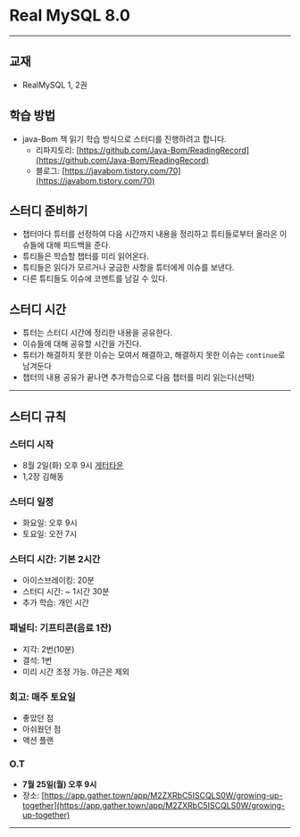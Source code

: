 # Real MySQL 8.0

---

## 교재

- RealMySQL 1, 2권

## 학습 방법

- java-Bom 책 읽기 학습 방식으로 스터디를 진행하려고 합니다.
    - 리파지토리: [https://github.com/Java-Bom/ReadingRecord](https://github.com/Java-Bom/ReadingRecord)
    - 블로그:  [https://javabom.tistory.com/70](https://javabom.tistory.com/70)

## 스터디 준비하기

- 챕터마다 튜터를 선정하여 다음 시간까지 내용을 정리하고 튜티들로부터 올라온 이슈들에 대해 피드백을 준다.
- 튜티들은 학습할 챕터를 미리 읽어온다.
- 튜티들은 읽다가 모르거나 궁금한 사항을 튜터에게 이슈를 보낸다.
- 다른 튜티들도 이슈에 코멘트를 남길 수 있다.

## 스터디 시간

- 튜터는 스터디 시간에 정리한 내용을 공유한다.
- 이슈들에 대해 공유할 시간을 가진다.
- 튜터가 해결하지 못한 이슈는 모여서 해결하고, 해결하지 못한 이슈는 `continue`로 남겨둔다
- 챕터의 내용 공유가 끝나면 추가학습으로 다음 챕터를 미리 읽는다(선택)

---
## 스터디 규칙

### 스터디 시작

- 8월 2일(화) 오후 9시 [게터타운](https://app.gather.town/app/M2ZXRbC5ISCQLS0W/growing-up-together)
- 1,2장 김해동 

### 스터디 일정

- 화요일: 오후 9시
- 토요일: 오전 7시

### 스터디 시간: 기본 2시간

- 아이스브레이킹: 20분
- 스터디 시간: ~ 1시간 30분
- 추가 학습: 개인 시간

### 패널티: 기프티콘(음료 1잔)

- 지각: 2번(10분)
- 결석: 1번
- 미리 시간 조정 가능. 야근은 제외

### 회고: 매주 토요일

- 좋았던 점
- 아쉬웠던 점
- 액션 플랜

### O.T 

- **7월 25일(월) 오후 9시**
- 장소: [https://app.gather.town/app/M2ZXRbC5ISCQLS0W/growing-up-together](https://app.gather.town/app/M2ZXRbC5ISCQLS0W/growing-up-together)

---